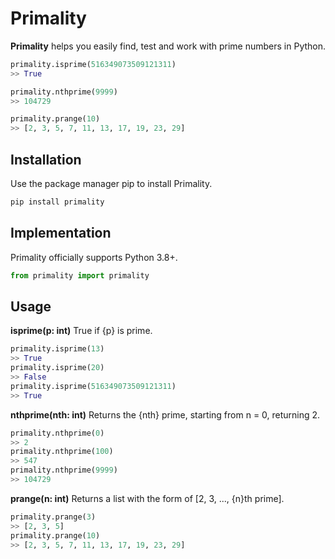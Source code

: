 # Primality

**Primality** helps you easily find, test and work with prime numbers in Python.

```python
primality.isprime(516349073509121311)
>> True

primality.nthprime(9999)
>> 104729

primality.prange(10)
>> [2, 3, 5, 7, 11, 13, 17, 19, 23, 29]
```

## Installation

Use the package manager pip to install Primality.

```bash
pip install primality
```

## Implementation

Primality officially supports Python 3.8+.

```python
from primality import primality
```

## Usage

**isprime(p: int)** True if {p} is prime.

```python
primality.isprime(13)
>> True
primality.isprime(20)
>> False
primality.isprime(516349073509121311)
>> True
```

**nthprime(nth: int)** Returns the {nth} prime, starting from n = 0, returning 2.

```python
primality.nthprime(0)
>> 2
primality.nthprime(100)
>> 547
primality.nthprime(9999)
>> 104729
```

**prange(n: int)** Returns a list with the form of [2, 3, ..., {n}th prime].

```python
primality.prange(3)
>> [2, 3, 5]
primality.prange(10)
>> [2, 3, 5, 7, 11, 13, 17, 19, 23, 29]
```

